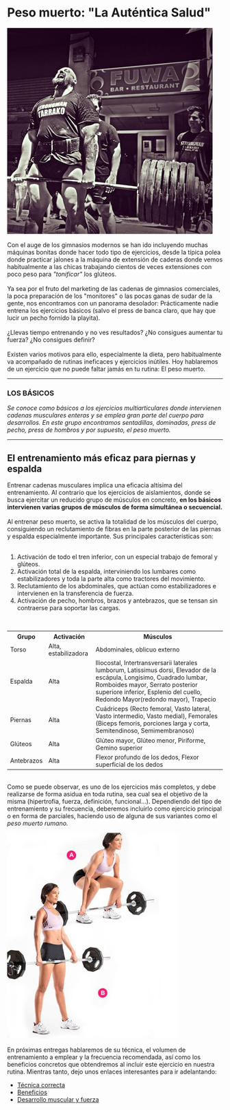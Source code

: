 <!DOCTYPE html>
<html lang="es-ES">
  <head>
    <title>Entrenamiento más eficaz: Peso muerto, la auténtica salud</title>
    <meta name="description" content="Para un entrenamiento más eficaz hay que trabajar duro los ejercicios básicos. El peso muerto es el ejercicio por excelencia, es la auténtica salud"/>
  </head>
  
<body>
<h1>Peso muerto: "La Auténtica Salud"</h1>

<img src=https://github.com/Rocachondo/Tarea-2/blob/master/Image/Tarrako.jpg>

<p>Con el auge de los gimnasios modernos se han ido incluyendo muchas máquinas bonitas donde hacer todo tipo de ejercicios, desde la típica polea donde practicar jalones a la máquina de extensión de caderas donde vemos habitualmente a las chicas trabajando cientos de veces extensiones con poco peso para <i>"tonificar"</i> los glúteos.<br><br>
Ya sea por el fruto del marketing de las cadenas de gimnasios comerciales, la poca preparación de los "monitores" o las pocas ganas de sudar de la gente, nos encontramos con un panorama desolador: Prácticamente nadie entrena los ejercicios básicos (salvo el press de banca claro, que hay que lucir un pecho fornido la playita).<br><br>
¿Llevas tiempo entrenando y no ves resultados? ¿No consigues aumentar tu fuerza? ¿No consigues definir?<br><br>
Existen varios motivos para ello, especialmente la dieta, pero habitualmente va acompañado de rutinas ineficaces y ejercicios inútiles. Hoy hablaremos de un ejercicio que no puede faltar jamás en tu rutina: El peso muerto.</p>
<hr>


<h3>LOS BÁSICOS</h3>

<p><i>Se conoce como básicos a los ejercicios multiarticulares donde intervienen cadenas musculares enteras y se emplea gran parte del cuerpo para desarrollos. En este grupo encontramos sentadillas, dominadas, press de pecho, press de hombros y por supuesto, el peso muerto.</i></p>
<hr>

<h2>El entrenamiento más eficaz para piernas y espalda</h2>

<p>Entrenar cadenas musculares implica una eficacia altísima del entrenamiento. Al contrario que los ejercicios de aislamientos, donde se busca ejercitar un reducido grupo de músculos en concreto, <b>en los básicos intervienen varias grupos de músculos de forma simultánea o secuencial.</b><br><br>
Al entrenar peso muerto, se activa la totalidad de los músculos del cuerpo, consiguiendo un reclutamiento de fibras en la parte posterior de las piernas y espalda especialmente importante. Sus principales características son:<br><br>
  <ol>
    <li>Activación de todo el tren inferior, con un especial trabajo de femoral y glúteos.
    <li>Activación total de la espalda, interviniendo los lumbares como estabilizadores y toda la parte alta como tractores del movimiento.
    <li>Reclutamiento de los abdominales, que actúan como estabilizadores e intervienen en la transferencia de fuerza.
    <li>Activación de pecho, hombros, brazos y antebrazos, que se tensan sin contraerse para soportar las cargas.
  </ol>
<br>
<table style="width:100%">
  <tr>
    <th>Grupo</th>
    <th>Activación</th> 
    <th>Músculos</th>
  </tr>
  <tr>
    <td>Torso</td>
    <td>Alta, estabilizadora</td> 
    <td>Abdominales, oblicuo externo</td>
  </tr>
  <tr>
    <td>Espalda</td>
    <td>Alta</td> 
    <td>Iliocostal, Intertransversarii laterales lumborum, Latissimus dorsi, Elevador de la escápula, Longisimo, Cuadrado lumbar, Romboides mayor, Serrato posterior superiore inferior, Esplenio del cuello, Redondo Mayor(redondo mayor), Trapecio</td>
  </tr>
  <tr>
    <td>Piernas</td>
    <td>Alta</td> 
    <td>Cuádriceps (Recto femoral, Vasto lateral, Vasto intermedio, Vasto medial), Femorales (Biceps femoris, porciones larga y corta, Semitendinoso, Semimembranoso)</td>
  </tr>
  <tr>
    <td>Glúteos</td>
    <td>Alta</td> 
    <td>Glúteo mayor, Glúteo menor, Piriforme, Gemino superior</td>
  </tr>
  <tr>
    <td>Antebrazos</td>
    <td>Alta</td> 
    <td>Flexor profundo de los dedos, Flexor superficial de los dedos</td>
  </tr>
</table>
<br>
Como se puede observar, es uno de los ejercicios más completos, y debe realizarse de forma asidua en toda rutina, sea cual sea el objetivo de la misma (hipertrofia, fuerza, definición, funcional...). Dependiendo del tipo de entrenamiento y su frecuencia, deberemos incluirlo como ejercicio principal o en forma de parciales, haciendo uso de alguna de sus variantes como el <i>peso muerto rumano.</i></p>

<img src=https://github.com/Rocachondo/Tarea-2/blob/master/Image/Chica2.jpg>

<p>En próximas entregas hablaremos de su técnica, el volumen de entrenamiento a emplear y la frecuencia recomendada, así como los beneficios concretos que obtendremos al incluir este ejercicio en nuestra rutina. Mientras tanto, dejo unos enlaces interesantes para ir adelantando:</p>

<ul>
  <li><a href="https://powerexplosive.com/tecnica-correcta-del-peso-muerto/">Técnica correcta</a></li>
  <li><a href="http://www.forma-sport.com/beneficios-del-peso-muerto/">Beneficios</a></li>
  <li><a href="https://www.cambiatufisico.com/masa-muscular-peso-muerto/">Desarrollo muscular y fuerza</a></li>
</ul>

</body>
</html>
